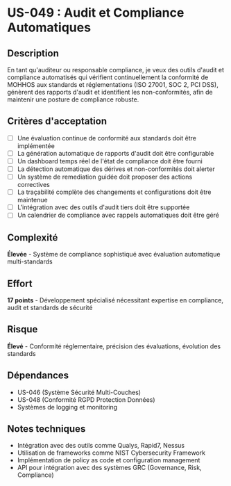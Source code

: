 # US-049 : Audit et Compliance Automatiques

## Description
En tant qu'auditeur ou responsable compliance, je veux des outils d'audit et compliance automatisés qui vérifient continuellement la conformité de MOHHOS aux standards et réglementations (ISO 27001, SOC 2, PCI DSS), génèrent des rapports d'audit et identifient les non-conformités, afin de maintenir une posture de compliance robuste.

## Critères d'acceptation
- [ ] Une évaluation continue de conformité aux standards doit être implémentée
- [ ] La génération automatique de rapports d'audit doit être configurable
- [ ] Un dashboard temps réel de l'état de compliance doit être fourni
- [ ] La détection automatique des dérives et non-conformités doit alerter
- [ ] Un système de remediation guidée doit proposer des actions correctives
- [ ] La traçabilité complète des changements et configurations doit être maintenue
- [ ] L'intégration avec des outils d'audit tiers doit être supportée
- [ ] Un calendrier de compliance avec rappels automatiques doit être géré

## Complexité
**Élevée** - Système de compliance sophistiqué avec évaluation automatique multi-standards

## Effort
**17 points** - Développement spécialisé nécessitant expertise en compliance, audit et standards de sécurité

## Risque
**Élevé** - Conformité réglementaire, précision des évaluations, évolution des standards

## Dépendances
- US-046 (Système Sécurité Multi-Couches)
- US-048 (Conformité RGPD Protection Données)
- Systèmes de logging et monitoring

## Notes techniques
- Intégration avec des outils comme Qualys, Rapid7, Nessus
- Utilisation de frameworks comme NIST Cybersecurity Framework
- Implémentation de policy as code et configuration management
- API pour intégration avec des systèmes GRC (Governance, Risk, Compliance)
